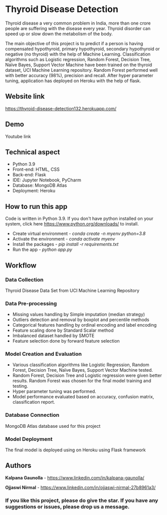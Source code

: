 # Thyroid Disease Detection

Thyroid disease a very common problem in India, more than one crore people are suffering with the disease every year. Thyroid disorder can speed up or slow down the metabolism of the body.

The main objective of this project is to predict if a person is having compensated hypothyroid, primary hypothyroid, secondary hypothyroid or negative (no thyroid) with the help of Machine Learning. Classification algorithms such as Logistic regression, Random Forest, Decision Tree, Naïve Bayes, Support Vector Machine have been trained on the thyroid dataset, UCI Machine Learning repository. Random Forest performed well with better accuracy (98%), precision and recall. After hyper parameter tuning, application has deployed on Heroku with the help of flask.

## Website link
https://thyroid-disease-detection132.herokuapp.com/

## Demo
Youtube link

## Technical aspect
* Python 3.9
*	Front-end: HTML, CSS
*	Back-end: Flask
*	IDE: Jupyter Notebook, PyCharm
*	Database: MongoDB Atlas
*	Deployment: Heroku

## How to run this app
Code is written in Python 3.9. If you don't have python installed on your system, click here https://www.python.org/downloads/ to install.
* Create virtual environment - *conda create -n myenv python=3.8*
*	Activate the environment - *conda activate myenv*
*	Install the packages - *pip install -r requirements.txt*
*	Run the app - *python app.py*

## Workflow

### Data Collection
Thyroid Disease Data Set from UCI Machine Learning Repository

### Data Pre-processing
* Missing values handling by Simple imputation (median strategy)
*	Outliers detection and removal by boxplot and percentile methods
*	Categorical features handling by ordinal encoding and label encoding
*	Feature scaling done by Standard Scalar method
*	Imbalanced dataset handled by SMOTE
*	Feature selection done by forward feature selection

### Model Creation and Evaluation
*	Various classification algorithms like Logistic Regression, Random Forest, Decision Tree, Naïve Bayes, Support Vector Machine tested.
*	Random Forest, Decision Tree and Logistic regression were given better results. Random Forest was chosen for the final model training and testing.
*	Hyper parameter tuning was performed.
*	Model performance evaluated based on accuracy, confusion matrix, classification report.

### Database Connection
MongoDB Atlas database used for this project

### Model Deployment
The final model is deployed using on Heroku using Flask framework

## Authors
**Kalpana Gaunolla** - https://www.linkedin.com/in/kalpana-gaunolla/

**Ojjaswi Nirmal**  -  https://www.linkedin.com/in/ojjaswi-nirmal-27b8961a3/


### If you like this project, please do give the star. If you have any suggestions or issues, please drop us a message. 



